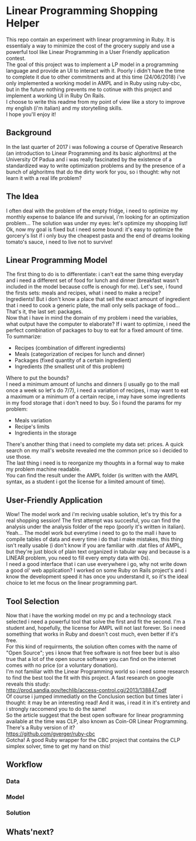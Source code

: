 # Linear Programming Shopping Helper
This repo contain an experiment with linear programming in Ruby. It is essentialy a way to minimize the cost of the grocery supply and use a powerful tool like Linear Programming in a User Friendly application contest.<br>
The goal of this project was to implement a LP model in a programming language and provide an UI to interact with it.
Poorly i didn't have the time to complete it due to other commitments and at this time (24/06/2018) i've only implemented a working model in AMPL and in Ruby using ruby-cbc, but in the future nothing prevents me to cotinue with this project and implement a working UI in Ruby On Rails. <br>
I choose to write this readme from my point of view like a story to improve my english (i'm italian) and my storytelling skills. <br>
I hope you'll enjoy it!
## Background
In the last quarter of 2017 i was following a course of Operative Research (an introduction to Linear Programming and its basic alghoritms) at the University Of Padua and i was really fascinated by the existence of a standardized way to write optimization problems and by the presence of a bunch of alghoritms that do the dirty work for you, so i thought: why not learn it with a real life problem? <br>
## The Idea
I often deal with the problem of the empty fridge, i need to optimize my monthly expense to balance life and survival, i'm looking for an optimization problem... The solution was under my eyes: let's optimize my shopping list! <br>
Ok, now my goal is fixed but i need some bound: it's easy to optimize the gorcery's list if i only buy the cheapest pasta and the end of dreams looking tomato's sauce, i need to live not to survive! <br>
## Linear Programming Model
The first thing to do is to differentiate: i can't eat the same thing everyday and i need a different set of food for lunch and dinner (breakfast wasn't included in the model because coffe is enough for me). Let's see, i found the firsts sets: meals and recipes, what i need to make a recipe? Ingredients! But i don't know a place that sell the exact amount of ingredient that i need to cook a generic plate, the mall only sells package of food... That's it, the last set: packages. <br>
Now that i have in mind the domain of my problem i need the variables, what output have the computer to elaborate? If i want to optimize, i need the perfect combination of packages to buy to eat for a fixed amount of time. <br>
To summarize:
* Recipes (combination of different ingredients)
* Meals (categorization of recipes for lunch and dinner)
* Packages (fixed quantity of a certain ingredient)
* Ingredients (the smallest unit of this problem)

Where to put the bounds?<br>
I need a minimum amount of lunchs and dinners (i usually go to the mall once a week so let's do 7/7), i need a variation of recipes, i may want to eat a maximum or a minimum of a certain recipe, i may have some ingredients in my food storage that i don't need to buy. So i found the params for my problem: <br>
* Meals variation
* Recipe's limits
* Ingredients in the storage

There's another thing that i need to complete my data set: prices. A quick search on my mall's website revealed me the common price so i decided to use those.<br>
The last thing i need is to reorganize my thoughts in a formal way to make my problem machine readable. <br>
You can find the result under the AMPL folder (is written with the AMPL syntax, as a student i got the license for a limited amount of time).
## User-Friendly Application
Wow! The model work and i'm reciving usable solution, let's try this for a real shopping session! The first attempt was succesful, you can find the analysis under the analysis folder of the repo (poorly it's written in italian). <br>
Yeah... The model work but everytime i need to go to the mall i have to compile tables of data and every time i do that i make mistakes, this thing isn't really usable (i don't know if you are familiar with .dat files of AMPL, but they're just block of plain text organized in tabular way and because is a LINEAR problem, you need to fill every empty data with 0s). <br>
I need a good interface that i can use everywhere i go, why not write down a  good ol' web application?
I worked on some Ruby on Rails project's and i know the development speed it has once you understand it, so it's the ideal choice to let me focus on the linear programming part.

## Tool Selection
Now that i have the working model on my pc and a technology stack selected i need a powerful tool that solve the first and fit the second. I'm a student and, hopefully, the license for AMPL will not last forever. So i need something that works in Ruby and doesn't cost much, even better if it's free. <br>
For this kind of requirments, the solution often comes with the name of "Open Source"; yes i know that free software is not free beer but is also true that a lot of the open source software you can find on the internet comes with no price (or a voluntary donation). <br>
I'm not familiar with the Linear Programming world so i need some research to find the best tool the fit with this project. A fast research on google reveals this study: <br>
http://prod.sandia.gov/techlib/access-control.cgi/2013/138847.pdf<br>
Of course i jumped immediatly on the Conclusion section but times later i thought: it may be an interesting read! And it was, i read it in it's entirety and i strongly raccomend you to do the same!<br>
So the article suggest that the best open software for linear programming available at the time was CLP, also known as Coin-OR Linear Programming. There's a Ruby version of it? <br>
https://github.com/gverger/ruby-cbc <br>
Gotcha! A good Ruby wrapper for the CBC project that contains the CLP simplex solver, time to get my hand on this!
## Workflow
### Data
### Model
### Solution

## Whats'next?
